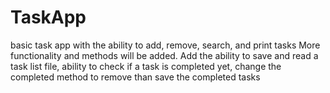 # TaskApp
basic task app with the ability to add, remove, search, and print tasks 
More functionality and methods will be added. Add the ability to save and read a task list file, ability to check if a task is completed yet, change the completed method to remove than save the completed tasks 
